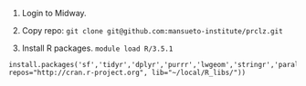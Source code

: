 

1. Login to Midway. 

2. Copy repo: `git clone git@github.com:mansueto-institute/prclz.git`

3. Install R packages.
`module load R/3.5.1`
```
install.packages('sf','tidyr','dplyr','purrr','lwgeom','stringr','parallel','foreach','doParallel',
repos="http://cran.r-project.org", lib="~/local/R_libs/"))
```
